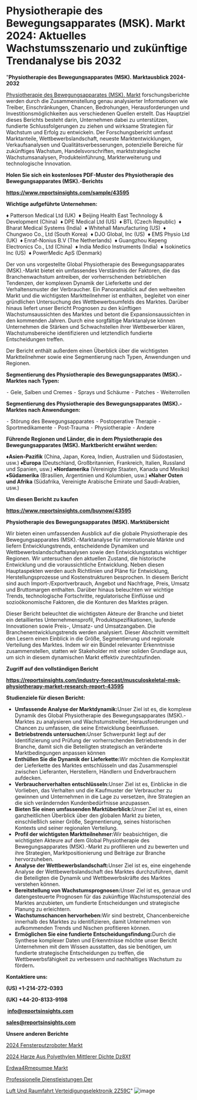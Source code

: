 # Physiotherapie des Bewegungsapparates (MSK). Markt 2024: Aktuelles Wachstumsszenario und zukünftige Trendanalyse bis 2032

"<strong><b>Physiotherapie des Bewegungsapparates (MSK). Marktausblick 2024-2032</b></strong>

<a href=https://www.reportsinsights.com/sample/43595>Physiotherapie des Bewegungsapparates (MSK). Markt</a> forschungsberichte werden durch die Zusammenstellung genau analysierter Informationen wie Treiber, Einschränkungen, Chancen, Bedrohungen, Herausforderungen und Investitionsmöglichkeiten aus verschiedenen Quellen erstellt. Das Hauptziel dieses Berichts besteht darin, Unternehmen dabei zu unterstützen, fundierte Schlussfolgerungen zu ziehen und wirksame Strategien für Wachstum und Erfolg zu entwickeln. Der Forschungsbericht umfasst Marktanteile, Wettbewerbslandschaft, neueste Marktentwicklungen, Verkaufsanalysen und Qualitätsverbesserungen, potenzielle Bereiche für zukünftiges Wachstum, Handelsvorschriften, marktstrategische Wachstumsanalysen, Produkteinführung, Markterweiterung und technologische Innovation.

<strong><b>Holen Sie sich ein kostenloses PDF-Muster des Physiotherapie des Bewegungsapparates (MSK).-Berichts</b></strong>

<a href=https://www.reportsinsights.com/sample/43595><strong><u>https://www.reportsinsights.com/sample/43595</u></strong></a>

<strong>Wichtige aufgeführte Unternehmen:</strong>

♦ Patterson Medical Ltd (UK) 
♦   Beijing Health East Technology & Development (China) 
♦   DPE Medical Ltd (US) 
♦   BTL (Czech Republic) 
♦   Bharat Medical Systems (India) 
♦   Whitehall Manufacturing (US) 
♦   Chungwoo Co., Ltd (South Korea) 
♦   DJO Global, Inc (US) 
♦   EMS Physio Ltd (UK) 
♦   Enraf-Nonius B.V (The Netherlands) 
♦   Guangzhou Kepeng Electronics Co., Ltd (China) 
♦   India Medico Instruments (India) 
♦   Isokinetics Inc (US) 
♦   PowerMedic ApS (Denmark)

Der von uns vorgestellte Global Physiotherapie des Bewegungsapparates (MSK).-Markt bietet ein umfassendes Verständnis der Faktoren, die das Branchenwachstum antreiben, der vorherrschenden betrieblichen Tendenzen, der komplexen Dynamik der Lieferkette und der Verhaltensmuster der Verbraucher. Ein Panoramablick auf den weltweiten Markt und die wichtigsten Marktteilnehmer ist enthalten, begleitet von einer gründlichen Untersuchung des Wettbewerbsumfelds des Marktes. Darüber hinaus liefert unser Bericht Prognosen zu den künftigen Wachstumsaussichten des Marktes und betont die Expansionsaussichten in den kommenden Jahren. Durch eine sorgfältige Marktanalyse können Unternehmen die Stärken und Schwachstellen ihrer Wettbewerber klären, Wachstumsbereiche identifizieren und letztendlich fundierte Entscheidungen treffen.

Der Bericht enthält außerdem einen Überblick über die wichtigsten Marktteilnehmer sowie eine Segmentierung nach Typen, Anwendungen und Regionen.

<strong>Segmentierung des Physiotherapie des Bewegungsapparates (MSK).-Marktes nach Typen:</strong>

⁃ Gele, Salben und Cremes
⁃ Sprays und Schäume
⁃ Patches
⁃ Weiterrollen

<strong>Segmentierung des Physiotherapie des Bewegungsapparates (MSK).-Marktes nach Anwendungen:</strong>

⁃ Störung des Bewegungsapparates
⁃ Postoperative Therapie
⁃ Sportmedikamente
⁃ Post-Trauma
⁃ Physiotherapie
⁃ Andere

<strong><b>Führende Regionen und Länder, die in dem Physiotherapie des Bewegungsapparates (MSK). Marktbericht erwähnt werden:</b></strong>

<strong><b>♦Asien-Pazifik</b></strong> (China, Japan, Korea, Indien, Australien und Südostasien, usw.)
<strong><b>♦Europa</b></strong> (Deutschland, Großbritannien, Frankreich, Italien, Russland und Spanien, usw.)
♦<strong><b>Nordamerika</b></strong> (Vereinigte Staaten, Kanada und Mexiko)
<strong><b>♦Südamerika</b></strong> (Brasilien, Argentinien und Kolumbien, usw.)
<strong><b>♦Naher Osten und Afrika</b></strong> (Südafrika, Vereinigte Arabische Emirate und Saudi-Arabien, usw.)

<strong>Um diesen Bericht zu kaufen</strong>

<a href=https://www.reportsinsights.com/buynow/43595><strong><u>https://www.reportsinsights.com/buynow/43595</u></strong></a>

<strong>Physiotherapie des Bewegungsapparates (MSK). Marktübersicht</strong>

Wir bieten einen umfassenden Ausblick auf die globale Physiotherapie des Bewegungsapparates (MSK).-Marktanalyse für internationale Märkte und liefern Entwicklungstrends, entscheidende Dynamiken und Wettbewerbslandschaftsanalysen sowie den Entwicklungsstatus wichtiger Regionen. Wir untersuchen den aktuellen Zustand, die historische Entwicklung und die voraussichtliche Entwicklung. Neben diesen Hauptaspekten werden auch Richtlinien und Pläne für Entwicklung, Herstellungsprozesse und Kostenstrukturen besprochen. In diesem Bericht sind auch Import-/Exportverbrauch, Angebot und Nachfrage, Preis, Umsatz und Bruttomargen enthalten. Darüber hinaus beleuchten wir wichtige Trends, technologische Fortschritte, regulatorische Einflüsse und sozioökonomische Faktoren, die die Konturen des Marktes prägen.

Dieser Bericht beleuchtet die wichtigsten Akteure der Branche und bietet ein detailliertes Unternehmensprofil, Produktspezifikationen, laufende Innovationen sowie Preis-, Umsatz- und Umsatzangaben. Die Branchenentwicklungstrends werden analysiert. Dieser Abschnitt vermittelt den Lesern einen Einblick in die Größe, Segmentierung und regionale Verteilung des Marktes. Indem wir ein Bündel relevanter Erkenntnisse zusammenstellen, statten wir Stakeholder mit einer soliden Grundlage aus, um sich in diesem dynamischen Markt effektiv zurechtzufinden.

<strong>Zugriff auf den vollständigen Bericht</strong>

<a href=https://reportsinsights.com/industry-forecast/musculoskeletal-msk-physiotherapy-market-research-report-43595><strong>https://reportsinsights.com/industry-forecast/musculoskeletal-msk-physiotherapy-market-research-report-43595</strong></a>

<strong>Studienziele für diesen Bericht:</strong>
<ul>
  <li><strong>Umfassende Analyse der Marktdynamik:</strong>Unser Ziel ist es, die komplexe Dynamik des Global Physiotherapie des Bewegungsapparates (MSK).-Marktes zu analysieren und Wachstumstreiber, Herausforderungen und Chancen zu umfassen, die seine Entwicklung beeinflussen.</li>
  <li><strong>Betriebstrends untersuchen:</strong>Unser Schwerpunkt liegt auf der Identifizierung und Prüfung der vorherrschenden Betriebstrends in der Branche, damit sich die Beteiligten strategisch an veränderte Marktbedingungen anpassen können</li>
  <li><strong>Enthüllen Sie die Dynamik der Lieferkette:</strong>Wir möchten die Komplexität der Lieferkette des Marktes entschlüsseln und das Zusammenspiel zwischen Lieferanten, Herstellern, Händlern und Endverbrauchern aufdecken.</li>
  <li><strong>Verbraucherverhalten entschlüsseln:</strong>Unser Ziel ist es, Einblicke in die Vorlieben, das Verhalten und die Kaufmuster der Verbraucher zu gewinnen und Unternehmen in die Lage zu versetzen, ihre Strategien an die sich verändernden Kundenbedürfnisse anzupassen.</li>
  <li><strong>Bieten Sie einen umfassenden Marktüberblick:</strong>Unser Ziel ist es, einen ganzheitlichen Überblick über den globalen Markt zu bieten, einschließlich seiner Größe, Segmentierung, seines historischen Kontexts und seiner regionalen Verteilung.</li>
  <li><strong>Profil der wichtigsten Marktteilnehmer:</strong>Wir beabsichtigen, die wichtigsten Akteure auf dem Global Physiotherapie des Bewegungsapparates (MSK).-Markt zu profilieren und zu bewerten und ihre Strategien, Marktpositionierung und Beiträge zur Branche hervorzuheben.</li>
  <li><strong>Analyse der Wettbewerbslandschaft:</strong>Unser Ziel ist es, eine eingehende Analyse der Wettbewerbslandschaft des Marktes durchzuführen, damit die Beteiligten die Dynamik und Wettbewerbskräfte des Marktes verstehen können.</li>
  <li><strong>Bereitstellung von Wachstumsprognosen:</strong>Unser Ziel ist es, genaue und datengesteuerte Prognosen für das zukünftige Wachstumspotenzial des Marktes anzubieten, um fundierte Entscheidungen und strategische Planung zu erleichtern.</li>
  <li><strong>Wachstumschancen hervorheben:</strong>Wir sind bestrebt, Chancenbereiche innerhalb des Marktes zu identifizieren, damit Unternehmen von aufkommenden Trends und Nischen profitieren können.</li>
  <li><strong>Ermöglichen Sie eine fundierte Entscheidungsfindung:</strong>Durch die Synthese komplexer Daten und Erkenntnisse möchte unser Bericht Unternehmen mit dem Wissen ausstatten, das sie benötigen, um fundierte strategische Entscheidungen zu treffen, die Wettbewerbsfähigkeit zu verbessern und nachhaltiges Wachstum zu fördern<strong>.</strong></li>
</ul>
<strong>Kontaktiere uns:</strong>

<strong>(US) +1-214-272-0393</strong>

<strong>(UK) +44-20-8133-9198</strong>

<strong> </strong><a href=info@reportsinsights.com><strong><u>info@reportsinsights.com</u></strong></a>

<a href=sales@reportsinsights.com><strong><u>sales@reportsinsights.com</u></strong></a>

<strong>Unsere anderen Berichte</strong>

<a href=https://de.linkedin.com/pulse/2024-fensterputzroboter-markt-wettbewerbsstrategie-exzcf/>2024 Fensterputzroboter Markt</a>

<a href=https://de.linkedin.com/pulse/2024-harze-aus-polyethylen-mittlerer-dichte-dz8xf/>2024 Harze Aus Polyethylen Mittlerer Dichte Dz8Xf</a>

<a href=https://de.linkedin.com/pulse/erdw%C3%A4rmepumpe-markt-gesch%C3%A4ftslage-gr%C3%B6%C3%9Fe-swot-analyse/>Erdwa4Rmepumpe Markt</a>

<a href=https://de.linkedin.com/pulse/professionelle-dienstleistungen-der/>Professionelle Dienstleistungen Der</a>

<a href=https://de.linkedin.com/pulse/luft-und-raumfahrt-verteidigungselektronik-2z59c/>Luft Und Raumfahrt Verteidigungselektronik 2Z59C</a>"
![image](https://github.com/Jaayaachit/RItrends/assets/158452289/c8fe98ac-3b51-469f-b666-6ce43ccbc8f5)
